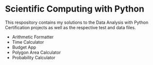 # Scientific Computing with Python

This respository contains my solutions to the Data Analysis with Python Certification projects
as well as the respective test and data files.

- Arithmetic Formatter
- Time Calculator
- Budget App
- Polygon Area Calculator
- Probability Calculator
